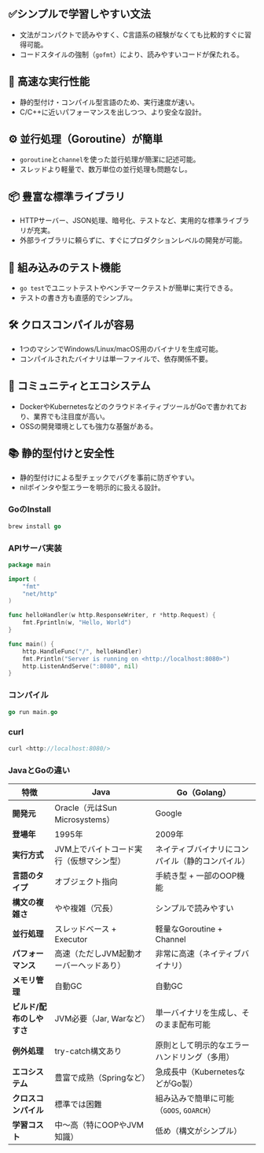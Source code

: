##  ✅シンプルで学習しやすい文法

- 文法がコンパクトで読みやすく、C言語系の経験がなくても比較的すぐに習得可能。
- コードスタイルの強制（`gofmt`）により、読みやすいコードが保たれる。

## 🚀 高速な実行性能

- 静的型付け・コンパイル型言語のため、実行速度が速い。
- C/C++に近いパフォーマンスを出しつつ、より安全な設計。

## ⚙️ 並行処理（Goroutine）が簡単

- `goroutine`と`channel`を使った並行処理が簡潔に記述可能。
- スレッドより軽量で、数万単位の並行処理も問題なし。

## 📦 豊富な標準ライブラリ

- HTTPサーバー、JSON処理、暗号化、テストなど、実用的な標準ライブラリが充実。
- 外部ライブラリに頼らずに、すぐにプロダクションレベルの開発が可能。

## 🧪 組み込みのテスト機能

- `go test`でユニットテストやベンチマークテストが簡単に実行できる。
- テストの書き方も直感的でシンプル。

## 🛠️ クロスコンパイルが容易

- 1つのマシンでWindows/Linux/macOS用のバイナリを生成可能。
- コンパイルされたバイナリは単一ファイルで、依存関係不要。

## 👥 コミュニティとエコシステム

- DockerやKubernetesなどのクラウドネイティブツールがGoで書かれており、業界でも注目度が高い。
- OSSの開発環境としても強力な基盤がある。

## 📚 静的型付けと安全性

- 静的型付けによる型チェックでバグを事前に防ぎやすい。
- nilポインタや型エラーを明示的に扱える設計。

### GoのInstall

```go
brew install go
```

### APIサーバ実装

```go
package main

import (
    "fmt"
    "net/http"
)

func helloHandler(w http.ResponseWriter, r *http.Request) {
    fmt.Fprintln(w, "Hello, World")
}

func main() {
    http.HandleFunc("/", helloHandler)
    fmt.Println("Server is running on <http://localhost:8080>")
    http.ListenAndServe(":8080", nil)
}

```

### コンパイル

```go
go run main.go
```

### curl

```go
curl <http://localhost:8080/>
```

### JavaとGoの違い

| 特徴              | Java                       | Go（Golang）                   |
| --------------- | -------------------------- | ---------------------------- |
| **開発元**         | Oracle（元はSun Microsystems） | Google                       |
| **登場年**         | 1995年                      | 2009年                        |
| **実行方式**        | JVM上でバイトコード実行（仮想マシン型）      | ネイティブバイナリにコンパイル（静的コンパイル）     |
| **言語のタイプ**      | オブジェクト指向                   | 手続き型 + 一部のOOP機能              |
| **構文の複雑さ**      | やや複雑（冗長）                   | シンプルで読みやすい                   |
| **並行処理**        | スレッドベース + Executor         | 軽量なGoroutine + Channel       |
| **パフォーマンス**     | 高速（ただしJVM起動オーバーヘッドあり）      | 非常に高速（ネイティブバイナリ）             |
| **メモリ管理**       | 自動GC                       | 自動GC                         |
| **ビルド/配布のしやすさ** | JVM必要（Jar, Warなど）          | 単一バイナリを生成し、そのまま配布可能          |
| **例外処理**        | try-catch構文あり              | 原則として明示的なエラーハンドリング（多用）       |
| **エコシステム**      | 豊富で成熟（Springなど）            | 急成長中（KubernetesなどがGo製）       |
| **クロスコンパイル**    | 標準では困難                     | 組み込みで簡単に可能（`GOOS`, `GOARCH`） |
| **学習コスト**       | 中〜高（特にOOPやJVM知識）           | 低め（構文がシンプル）                  |